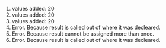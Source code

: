 1. values added: 20
2. values added: 20
3. values added: 20
4. Error. Because result is called out of where it was decleared. 
5. Error. Because result cannot be assigned more than once. 
6. Error. Because result is called out of where it was decleared. 